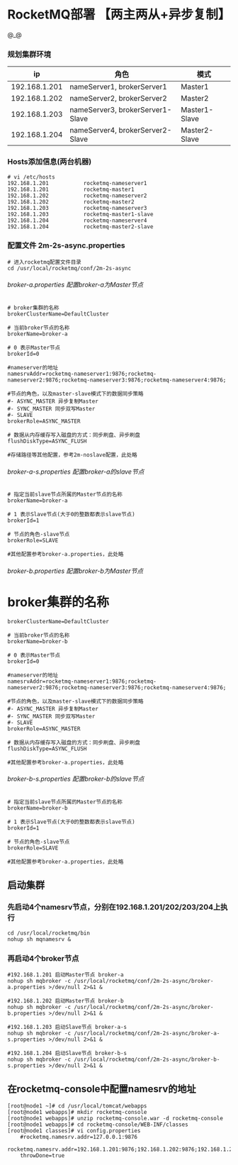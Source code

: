 # RocketMQ部署 【两主两从+异步复制】
@_@

### 规划集群环境
ip | 角色 | 模式
------------ | ------------- | -------------
192.168.1.201 | nameServer1, brokerServer1 | Master1
192.168.1.202 | nameServer2, brokerServer2 | Master2
192.168.1.203 | nameServer3, brokerServer1-Slave | Master1-Slave
192.168.1.204 | nameServer4, brokerServer2-Slave | Master2-Slave

### Hosts添加信息(两台机器)
	# vi /etc/hosts
	192.168.1.201           rocketmq-nameserver1
	192.168.1.201           rocketmq-master1    
	192.168.1.202           rocketmq-nameserver2
	192.168.1.202           rocketmq-master2
	192.168.1.203           rocketmq-nameserver3
	192.168.1.203           rocketmq-master1-slave    
	192.168.1.204           rocketmq-nameserver4
	192.168.1.204           rocketmq-master2-slave

### 配置文件 2m-2s-async.properties
	
	# 进入rocketmq配置文件目录
	cd /usr/local/rocketmq/conf/2m-2s-async

###### broker-a.properties  配置broker-a为Master节点
	# broker集群的名称
	brokerClusterName=DefaultCluster
	
	# 当前broker节点的名称
	brokerName=broker-a
	
	# 0 表示Master节点
	brokerId=0
	
	#nameserver的地址
	namesrvAddr=rocketmq-nameserver1:9876;rocketmq-nameserver2:9876;rocketmq-nameserver3:9876;rocketmq-nameserver4:9876;
	
	#节点的角色，以及master-slave模式下的数据同步策略
	#- ASYNC_MASTER 异步复制Master
	#- SYNC_MASTER 同步双写Master
	#- SLAVE
	brokerRole=ASYNC_MASTER
	
	# 数据从内存缓存写入磁盘的方式：同步刷盘、异步刷盘
	flushDiskType=ASYNC_FLUSH

	#存储路径等其他配置，参考2m-noslave配置，此处略

###### broker-a-s.properties  配置broker-a的slave节点
	# 指定当前slave节点所属的Master节点的名称
	brokerName=broker-a

	# 1 表示Slave节点(大于0的整数都表示slave节点)
	brokerId=1
	
	# 节点的角色-slave节点
	brokerRole=SLAVE

	#其他配置参考broker-a.properties，此处略

###### broker-b.properties	配置broker-b为Master节点
# broker集群的名称
	brokerClusterName=DefaultCluster
	
	# 当前broker节点的名称
	brokerName=broker-b
	
	# 0 表示Master节点
	brokerId=0
	
	#nameserver的地址
	namesrvAddr=rocketmq-nameserver1:9876;rocketmq-nameserver2:9876;rocketmq-nameserver3:9876;rocketmq-nameserver4:9876;
	
	#节点的角色，以及master-slave模式下的数据同步策略
	#- ASYNC_MASTER 异步复制Master
	#- SYNC_MASTER 同步双写Master
	#- SLAVE
	brokerRole=ASYNC_MASTER
	
	# 数据从内存缓存写入磁盘的方式：同步刷盘、异步刷盘
	flushDiskType=ASYNC_FLUSH

	#其他配置参考broker-a.properties，此处略


###### broker-b-s.properties  配置broker-b的slave节点
	# 指定当前slave节点所属的Master节点的名称
	brokerName=broker-b

	# 1 表示Slave节点(大于0的整数都表示slave节点)
	brokerId=1
	
	# 节点的角色-slave节点
	brokerRole=SLAVE

	#其他配置参考broker-a.properties，此处略


## 启动集群
### 先启动4个namesrv节点，分别在192.168.1.201/202/203/204上执行
	cd /usr/local/rocketmq/bin
	nohup sh mqnamesrv &

### 再启动4个broker节点
	#192.168.1.201 启动Master节点 broker-a
	nohup sh mqbroker -c /usr/local/rocketmq/conf/2m-2s-async/broker-a.properties >/dev/null 2>&1 &

	#192.168.1.202 启动Master节点 broker-b
	nohup sh mqbroker -c /usr/local/rocketmq/conf/2m-2s-async/broker-b.properties >/dev/null 2>&1 &

	#192.168.1.203 启动Slave节点 broker-a-s
	nohup sh mqbroker -c /usr/local/rocketmq/conf/2m-2s-async/broker-a-s.properties >/dev/null 2>&1 &

	#192.168.1.204 启动Slave节点 broker-b-s
	nohup sh mqbroker -c /usr/local/rocketmq/conf/2m-2s-async/broker-b-s.properties >/dev/null 2>&1 &


## 在rocketmq-console中配置namesrv的地址
	[root@node1 ~]# cd /usr/local/tomcat/webapps
	[root@node1 webapps]# mkdir rocketmq-console
	[root@node1 webapps]# unzip rocketmq-console.war -d rocketmq-console
	[root@node1 webapps]# cd rocketmq-console/WEB-INF/classes
	[root@node1 classes]# vi config.properties
		#rocketmq.namesrv.addr=127.0.0.1:9876
		rocketmq.namesrv.addr=192.168.1.201:9876;192.168.1.202:9876;192.168.1.203:9876;192.168.1.204:9876;
		throwDone=true